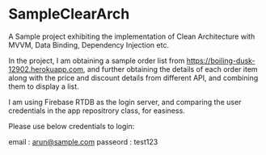 # SampleClearArch

A Sample project exhibiting the implementation of Clean Architecture with MVVM, Data Binding, Dependency Injection etc.


In the project, I am obtaining a sample order list from https://boiling-dusk-12902.herokuapp.com, and further obtaining the details of each order item along with the price and discount details from different API, and combining them to display a list.

I am using Firebase RTDB as the login server, and comparing the user credentials in the app repositrory class, for easiness. 

Please use below credentials to login:

email    :  arun@sample.com
passeord :  test123
